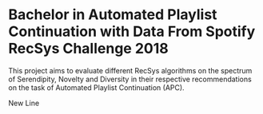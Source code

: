 # Bachelor in Automated Playlist Continuation with Data From Spotify RecSys Challenge 2018

This project aims to evaluate different RecSys algorithms on the spectrum of Serendipity, Novelty and Diversity in their respective recommendations on the task of Automated Playlist Continuation (APC).

New Line


